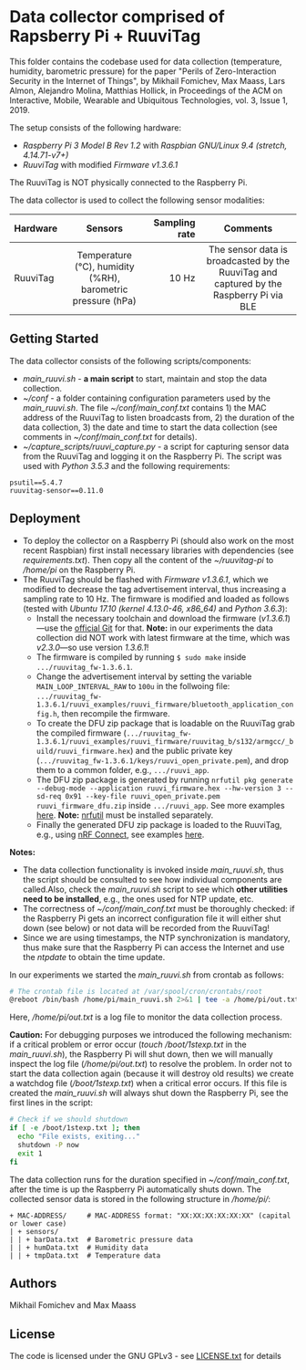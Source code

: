 # Data collector comprised of Rapsberry Pi + RuuviTag

This folder contains the codebase used for data collection (temperature, humidity, barometric pressure) for the paper "Perils of Zero-Interaction Security in the Internet of Things", by Mikhail Fomichev, Max Maass, Lars Almon, Alejandro Molina, Matthias Hollick, in Proceedings of the ACM on Interactive, Mobile, Wearable and Ubiquitous Technologies, vol. 3, Issue 1, 2019. 

The setup consists of the following hardware:

* *Raspberry Pi 3 Model B Rev 1.2* with *Raspbian GNU/Linux 9.4 (stretch, 4.14.71-v7+)*
* *RuuviTag* with modified *Firmware v1.3.6.1*

The RuuviTag is NOT physically connected to the Raspberry Pi.

The data collector is used to collect the following sensor modalities:

| **Hardware**      | **Sensors**       | **Sampling rate**  | **Comments** |
| ------------- |:-------------:| -----:|:-----------------------:|
| RuuviTag      | Temperature (°C), humidity (%RH), barometric pressure (hPa) | 10 Hz | The sensor data is broadcasted by the RuuviTag and captured by the Raspberry Pi via BLE  |

## Getting Started

The data collector consists of the following scripts/components:

* *main_ruuvi.sh* - **a main script** to start, maintain and stop the data collection. 
* *~/conf* - a folder containing configuration parameters used by the *main_ruuvi.sh*. The file *~/conf/main_conf.txt* contains 1) the MAC address of the RuuviTag to listen broadcasts from, 2) the duration of the data collection, 3) the date and time to start the data collection (see comments in *~/conf/main_conf.txt* for details). 
* *~/capture_scripts/ruuvi_capture.py* - a script for capturing sensor data from the RuuviTag and logging it on the Raspberry Pi. The script was used with *Python 3.5.3* and the following requirements:
```
psutil==5.4.7
ruuvitag-sensor==0.11.0
```
   

## Deployment

* To deploy the collector on a Raspberry Pi (should also work on the most recent Raspbian) first install necessary libraries with dependencies (see *requirements.txt*). Then copy all the content of the *~/ruuvitag-pi* to */home/pi* on the Raspberry Pi. 
* The RuuviTag should be flashed with *Firmware v1.3.6.1*, which we modified to decrease the tag advertisement interval, thus increasing a sampling rate to 10 Hz. The firmware is modified and loaded as follows (tested with *Ubuntu 17.10 (kernel 4.13.0-46, x86_64)* and *Python 3.6.3*):
    * Install the necessary toolchain and download the firmware (*v1.3.6.1*)—use the [official Git](https://github.com/ruuvi/ruuvitag_fw) for that. **Note:** in our experiments the data collection did NOT work with latest firmware at the time, which was *v2.3.0*—so use version *1.3.6.1*!
    * The firmware is compiled by running ```$ sudo make``` inside ```.../ruuvitag_fw-1.3.6.1```.
    * Change the advertisement interval by setting the variable ```MAIN_LOOP_INTERVAL_RAW``` to ```100u``` in the follwoing file: ```.../ruuvitag_fw-1.3.6.1/ruuvi_examples/ruuvi_firmware/bluetooth_application_config.h```, then recompile the firmware.
    * To create the DFU zip package that is loadable on the RuuviTag grab the compiled firmware (```.../ruuvitag_fw-1.3.6.1/ruuvi_examples/ruuvi_firmware/ruuvitag_b/s132/armgcc/_build/ruuvi_firmware.hex```) and the public private key (```.../ruuvitag_fw-1.3.6.1/keys/ruuvi_open_private.pem```), and drop them to a common folder, e.g., ```.../ruuvi_app```.
    * The DFU zip package is generated by running ```nrfutil pkg generate --debug-mode --application ruuvi_firmware.hex --hw-version 3 --sd-req 0x91 --key-file ruuvi_open_private.pem ruuvi_firmware_dfu.zip``` inside ```.../ruuvi_app```. See more examples [here](https://github.com/ruuvi/ruuvitag_fw#prerequisites-to-create-dfu-distribution-zip-packages). **Note:** [nrfutil](https://github.com/NordicSemiconductor/pc-nrfutil) must be installed separately.
    * Finally the generated DFU zip package is loaded to the RuuviTag, e.g., using [nRF Connect](https://play.google.com/store/apps/details?id=no.nordicsemi.android.mcp), see examples [here](https://lab.ruuvi.com/dfu/). 




**Notes:** 

* The data collection functionality is invoked inside *main_ruuvi.sh*, thus the script should be consulted to see how individual components are called.Also, check the *main_ruuvi.sh* script to see which **other utilities need to be installed**, e.g., the ones used for NTP update, etc.    
* The correctness of *~/conf/main_conf.txt* must be thoroughly checked: if the Raspberry Pi gets an incorrect configuration file it will either shut down (see below) or not data will be recorded from the RuuviTag!
* Since we are using timestamps, the NTP synchronization is mandatory, thus make sure that the Raspberry Pi can access the Internet and use the *ntpdate* to obtain the time update. 

In our experiments we started the *main_ruuvi.sh* from crontab as follows:

```bash
# The crontab file is located at /var/spool/cron/crontabs/root
@reboot /bin/bash /home/pi/main_ruuvi.sh 2>&1 | tee -a /home/pi/out.txt
```
Here, */home/pi/out.txt* is a log file to monitor the data collection process. 

**Caution:** For debugging purposes we introduced the following mechanism: if a critical problem or error occur (*touch /boot/1stexp.txt* in the *main_ruuvi.sh*), the Raspberry Pi will shut down, then we will manually inspect the log file (*/home/pi/out.txt*) to resolve the problem. 
In order not to start the data collection again (because it will destroy old results) we create a watchdog file (*/boot/1stexp.txt*) when a critical error occurs. If this file is created the *main_ruuvi.sh* will always shut down the Raspberry Pi, see the first lines in the script: 


```bash
# Check if we should shutdown
if [ -e /boot/1stexp.txt ]; then
  echo "File exists, exiting..."
  shutdown -P now
  exit 1
fi
```

The data collection runs for the duration specified in *~/conf/main_conf.txt*, after the time is up the Raspberry Pi automatically shuts down. The collected sensor data is stored in the following structure in */home/pi/*:

```
+ MAC-ADDRESS/     # MAC-ADDRESS format: "XX:XX:XX:XX:XX:XX" (capital or lower case)
| + sensors/
| | + barData.txt  # Barometric pressure data
| | + humData.txt  # Humidity data
| | + tmpData.txt  # Temperature data
```

## Authors

Mikhail Fomichev and Max Maass


## License

The code is licensed under the GNU GPLv3 - see [LICENSE.txt](https://dev.seemoo.tu-darmstadt.de/zia/evaluation-public/blob/master/LICENSE.txt) for details
